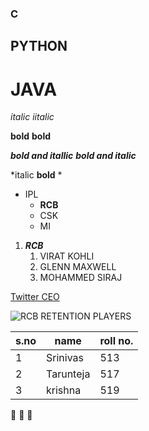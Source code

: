 ### C
## PYTHON
# JAVA

*italic*
_iitalic_

**bold**
__bold__

***bold and itallic***
___bold and italic___

*italic __bold__ *

* IPL
  * **RCB**
  * CSK
  * MI
1. ***RCB***
    1. VIRAT KOHLI
    2. GLENN MAXWELL
    3. MOHAMMED SIRAJ
 
[Twitter CEO](https://www.scmp.com/news/asia/south-asia/article/3157827/who-parag-agrawal-indian-american-twitter-ceo-replacing-jack?utm_source=pocket-newtab-intl-en)

![RCB RETENTION PLAYERS](https://cdn.insidesport.co/wp-content/uploads/2021/11/30225330/WhatsApp-Image-2021-11-30-at-9.43.05-PM.jpeg)

s.no|name|roll no.
----|----|----
1|Srinivas|513
2|Tarunteja|517
3|krishna|519

:hear_no_evil: :see_no_evil: :speak_no_evil:
